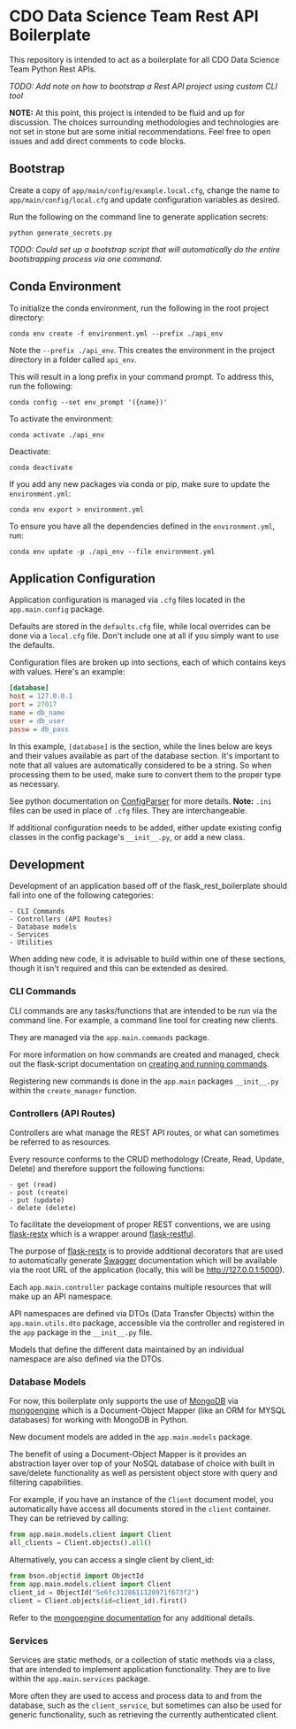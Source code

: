 # CDO Data Science Team Rest API Boilerplate

This repository is intended to act as a boilerplate for all CDO Data Science Team Python Rest APIs.

*TODO: Add note on how to bootstrap a Rest API project using custom CLI tool* 

**NOTE:** At this point, this project is intended to be fluid and up for discussion. The choices surrounding methodologies and technologies are not set in stone but are some initial recommendations. Feel free to open issues and add direct comments to code blocks.

## Bootstrap

Create a copy of `app/main/config/example.local.cfg`, change the name to `app/main/config/local.cfg` and update configuration variables as desired.

Run the following on the command line to generate application secrets:

```
python generate_secrets.py
```

*TODO: Could set up a bootstrap script that will automatically do the entire bootstrapping process via one command.*

## Conda Environment

To initialize the conda environment, run the following in the root project directory:

```
conda env create -f environment.yml --prefix ./api_env
```

Note the `--prefix ./api_env`. This creates the environment in the project directory in a folder called `api_env`.

This will result in a long prefix in your command prompt. To address this, run the following:

```
conda config --set env_prompt '({name})'
```

To activate the environment:

```
conda activate ./api_env
```

Deactivate:

```
conda deactivate
```

If you add any new packages via conda or pip, make sure to update the `environment.yml`:

```
conda env export > environment.yml
```

To ensure you have all the dependencies defined in the `environment.yml`, run:

```
conda env update -p ./api_env --file environment.yml
```

## Application Configuration

Application configuration is managed via `.cfg` files located in the `app.main.config` package.

Defaults are stored in the `defaults.cfg` file, while local overrides can be done via a `local.cfg` file. Don't include one at all if you simply want to use the defaults.

Configuration files are broken up into sections, each of which contains keys with values. Here's an example:

```.ini
[database]
host = 127.0.0.1
port = 27017
name = db_name
user = db_user
passw = db_pass
``` 

In this example, `[database]` is the section, while the lines below are keys and their values available as part of the database section. It's important to note that all values are automatically considered to be a string. So when processing them to be used, make sure to convert them to the proper type as necessary.

See python documentation on [ConfigParser](https://docs.python.org/3/library/configparser.html) for more details. **Note:** `.ini` files can be used in place of `.cfg` files. They are interchangeable.

If additional configuration needs to be added, either update existing config classes in the config package's `__init__.py`, or add a new class.

## Development

Development of an application based off of the flask_rest_boilerplate should fall into one of the following categories:

    - CLI Commands
    - Controllers (API Routes)
    - Database models
    - Services
    - Utilities
    
When adding new code, it is advisable to build within one of these sections, though it isn't required and this can be extended as desired. 

### CLI Commands

CLI commands are any tasks/functions that are intended to be run via the command line. For example, a command line tool for creating new clients.

They are managed via the `app.main.commands` package.

For more information on how commands are created and managed, check out the flask-script documentation on [creating and running commands](https://flask-script.readthedocs.io/en/latest/#creating-and-running-commands).

Registering new commands is done in the `app.main` packages `__init__.py` within the `create_manager` function.

### Controllers (API Routes)

Controllers are what manage the REST API routes, or what can sometimes be referred to as resources.

Every resource conforms to the CRUD methodology (Create, Read, Update, Delete) and therefore support the following functions:

    - get (read)
    - post (create)
    - put (update)
    - delete (delete)
    
To facilitate the development of proper REST conventions, we are using [flask-restx](https://flask-restx.readthedocs.io/en/latest/) which is a wrapper around [flask-restful](https://flask-restful.readthedocs.io/en/latest/).

The purpose of [flask-restx](https://flask-restx.readthedocs.io/en/latest/) is to provide additional decorators that are used to automatically generate [Swagger](https://swagger.io/) documentation which will be available via the root URL of the application (locally, this will be http://127.0.0.1:5000).

Each `app.main.controller` package contains multiple resources that will make up an API namespace.

API namespaces are defined via DTOs (Data Transfer Objects) within the `app.main.utils.dto` package, accessible via the controller and registered in the `app` package in the `__init__.py` file.

Models that define the different data maintained by an individual namespace are also defined via the DTOs.

### Database Models

For now, this boilerplate only supports the use of [MongoDB](https://www.mongodb.com/) via [mongoengine](http://mongoengine.org/) which is a Document-Object Mapper (like an ORM for MYSQL databases) for working with MongoDB in Python.

New document models are added in the `app.main.models` package.

The benefit of using a Document-Object Mapper is it provides an abstraction layer over top of your NoSQL database of choice with built in save/delete functionality as well as persistent object store with query and filtering capabilities.

For example, if you have an instance of the `Client` document model, you automatically have access all documents stored in the `client` container. They can be retrieved by calling:

```python
from app.main.models.client import Client
all_clients = Client.objects().all()
```

Alternatively, you can access a single client by client_id:

```python
from bson.objectid import ObjectId
from app.main.models.client import Client
client_id = ObjectId("5e6fc3128611120971f673f2")
client = Client.objects(id=client_id).first()
```

Refer to the [mongoengine documentation](https://mongoengine-odm.readthedocs.io/) for any additional details.

### Services

Services are static methods, or a collection of static methods via a class, that are intended to implement application functionality. They are to live within the `app.main.services` package.

More often they are used to access and process data to and from the database, such as the `client_service`, but sometimes can also be used for generic functionality, such as retrieving the currently authenticated client.

